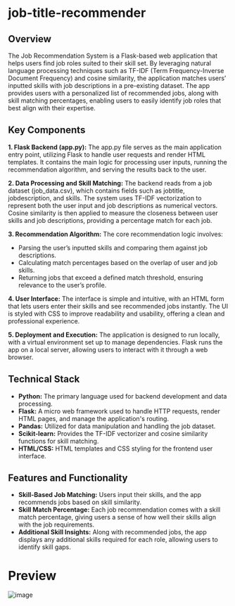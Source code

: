 # job-title-recommender
## Overview
The Job Recommendation System is a Flask-based web application that helps users find job roles suited to their skill set. By leveraging natural language processing techniques such as TF-IDF (Term Frequency-Inverse Document Frequency) and cosine similarity, the application matches users’ inputted skills with job descriptions in a pre-existing dataset. The app provides users with a personalized list of recommended jobs, along with skill matching percentages, enabling users to easily identify job roles that best align with their expertise.

## Key Components
**1. **Flask Backend (app.py):**** The app.py file serves as the main application entry point, utilizing Flask to handle user requests and render HTML templates. It contains the main logic for processing user inputs, running the recommendation algorithm, and serving the results back to the user.

**2. Data Processing and Skill Matching:** The backend reads from a job dataset (job_data.csv), which contains fields such as jobtitle, jobdescription, and skills. The system uses TF-IDF vectorization to represent both the user input and job descriptions as numerical vectors. Cosine similarity is then applied to measure the closeness between user skills and job descriptions, providing a percentage match for each job.

**3. Recommendation Algorithm:** The core recommendation logic involves:
- Parsing the user’s inputted skills and comparing them against job descriptions.
- Calculating match percentages based on the overlap of user and job skills.
- Returning jobs that exceed a defined match threshold, ensuring relevance to the user’s profile.
  
**4. User Interface:** The interface is simple and intuitive, with an HTML form that lets users enter their skills and see recommended jobs instantly. The UI is styled with CSS to improve readability and usability, offering a clean and professional experience.

**5. Deployment and Execution:** The application is designed to run locally, with a virtual environment set up to manage dependencies. Flask runs the app on a local server, allowing users to interact with it through a web browser.

## Technical Stack
- **Python:** The primary language used for backend development and data processing.
- **Flask:** A micro web framework used to handle HTTP requests, render HTML pages, and manage the application's routing.
- **Pandas:** Utilized for data manipulation and handling the job dataset.
- **Scikit-learn:** Provides the TF-IDF vectorizer and cosine similarity functions for skill matching.
- **HTML/CSS:** HTML templates and CSS styling for the frontend user interface.

## Features and Functionality
- **Skill-Based Job Matching:** Users input their skills, and the app recommends jobs based on skill similarity.
- **Skill Match Percentage:** Each job recommendation comes with a skill match percentage, giving users a sense of how well their skills align with the job requirements.
- **Additional Skill Insights:** Along with recommended jobs, the app displays any additional skills required for each role, allowing users to identify skill gaps.

# Preview 
![image](https://github.com/user-attachments/assets/20dac4a4-4c22-465f-afb9-f8ed0aee1f72)

